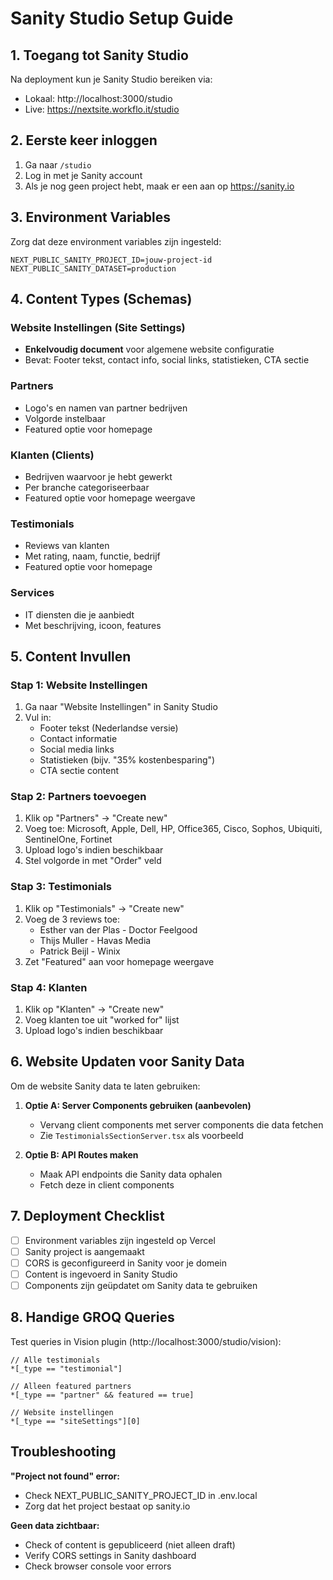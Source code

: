 # Sanity Studio Setup Guide

## 1. Toegang tot Sanity Studio

Na deployment kun je Sanity Studio bereiken via:
- Lokaal: http://localhost:3000/studio
- Live: https://nextsite.workflo.it/studio

## 2. Eerste keer inloggen

1. Ga naar `/studio`
2. Log in met je Sanity account
3. Als je nog geen project hebt, maak er een aan op https://sanity.io

## 3. Environment Variables

Zorg dat deze environment variables zijn ingesteld:
```
NEXT_PUBLIC_SANITY_PROJECT_ID=jouw-project-id
NEXT_PUBLIC_SANITY_DATASET=production
```

## 4. Content Types (Schemas)

### Website Instellingen (Site Settings)
- **Enkelvoudig document** voor algemene website configuratie
- Bevat: Footer tekst, contact info, social links, statistieken, CTA sectie

### Partners
- Logo's en namen van partner bedrijven
- Volgorde instelbaar
- Featured optie voor homepage

### Klanten (Clients)
- Bedrijven waarvoor je hebt gewerkt
- Per branche categoriseerbaar
- Featured optie voor homepage weergave

### Testimonials
- Reviews van klanten
- Met rating, naam, functie, bedrijf
- Featured optie voor homepage

### Services
- IT diensten die je aanbiedt
- Met beschrijving, icoon, features

## 5. Content Invullen

### Stap 1: Website Instellingen
1. Ga naar "Website Instellingen" in Sanity Studio
2. Vul in:
   - Footer tekst (Nederlandse versie)
   - Contact informatie
   - Social media links
   - Statistieken (bijv. "35% kostenbesparing")
   - CTA sectie content

### Stap 2: Partners toevoegen
1. Klik op "Partners" → "Create new"
2. Voeg toe: Microsoft, Apple, Dell, HP, Office365, Cisco, Sophos, Ubiquiti, SentinelOne, Fortinet
3. Upload logo's indien beschikbaar
4. Stel volgorde in met "Order" veld

### Stap 3: Testimonials
1. Klik op "Testimonials" → "Create new"
2. Voeg de 3 reviews toe:
   - Esther van der Plas - Doctor Feelgood
   - Thijs Muller - Havas Media  
   - Patrick Beijl - Winix
3. Zet "Featured" aan voor homepage weergave

### Stap 4: Klanten
1. Klik op "Klanten" → "Create new"
2. Voeg klanten toe uit "worked for" lijst
3. Upload logo's indien beschikbaar

## 6. Website Updaten voor Sanity Data

Om de website Sanity data te laten gebruiken:

1. **Optie A: Server Components gebruiken (aanbevolen)**
   - Vervang client components met server components die data fetchen
   - Zie `TestimonialsSectionServer.tsx` als voorbeeld

2. **Optie B: API Routes maken**
   - Maak API endpoints die Sanity data ophalen
   - Fetch deze in client components

## 7. Deployment Checklist

- [ ] Environment variables zijn ingesteld op Vercel
- [ ] Sanity project is aangemaakt
- [ ] CORS is geconfigureerd in Sanity voor je domein
- [ ] Content is ingevoerd in Sanity Studio
- [ ] Components zijn geüpdatet om Sanity data te gebruiken

## 8. Handige GROQ Queries

Test queries in Vision plugin (http://localhost:3000/studio/vision):

```groq
// Alle testimonials
*[_type == "testimonial"]

// Alleen featured partners
*[_type == "partner" && featured == true]

// Website instellingen
*[_type == "siteSettings"][0]
```

## Troubleshooting

**"Project not found" error:**
- Check NEXT_PUBLIC_SANITY_PROJECT_ID in .env.local
- Zorg dat het project bestaat op sanity.io

**Geen data zichtbaar:**
- Check of content is gepubliceerd (niet alleen draft)
- Verify CORS settings in Sanity dashboard
- Check browser console voor errors